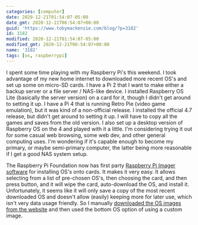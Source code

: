 ```yaml
---
categories: [computer]
date: 2020-12-21T01:54:07-05:00
date_gmt: 2020-12-21T06:54:07+00:00
guid: 'https://www.tobymackenzie.com/blog/?p=3182'
id: 3182
modified: 2020-12-21T01:54:07-05:00
modified_gmt: 2020-12-21T06:54:07+00:00
name: '3182'
tags: [os, raspberrypi]
---
```


I spent some time playing with my Raspberry Pi's this weekend.<!--more-->  I took advantage of my new home internet to downloaded more recent OS's and set up some on micro-SD cards.  I have a Pi 2 that I want to make either a backup server or a file server / NAS-like device.  I installed Raspberry OS Lite (basically the server version) on a card for it, though I didn't get around to setting it up.  I have a Pi 4 that is running Retro Pie (video game emulation), but it was kind of a non-official release.  I installed the official 4.7 release, but didn't get around to setting it up.  I will have to copy all the games and saves from the old version.  I also set up a desktop version of Raspberry OS on the 4 and played with it a little.  I'm considering trying it out for some casual web browsing, some web dev, and other general computing uses.  I'm wondering if it's capable enough to become my primary, or maybe semi-primary computer, the latter being more reasonable if I get a good NAS system setup.

The Raspberry Pi Foundation now has first party [Raspberry Pi Imager software](https://www.raspberrypi.org/software/) for installing OS's onto cards.  It makes it very easy.  It allows selecting from a list of pre-chosen OS's, then choosing the card, and then press button, and it will wipe the card, auto-download the OS, and install it.  Unfortunately, it seems like it will only save a copy of the most recent downloaded OS and doesn't allow (easily) keeping more for later use, which isn't very data usage friendly.  So I manually [downloaded the OS images from the website](https://www.raspberrypi.org/software/operating-systems/) and then used the bottom OS option of using a custom image.
